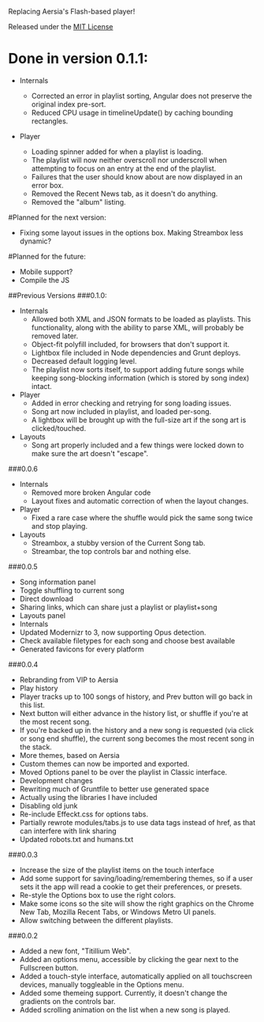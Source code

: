 Replacing Aersia's Flash-based player!

Released under the [MIT License](https://www.tldrlegal.com/l/mit)

# Done in version 0.1.1:
* Internals
    * Corrected an error in playlist sorting, Angular does not preserve the original index pre-sort.
    * Reduced CPU usage in timelineUpdate() by caching bounding rectangles.

* Player
    * Loading spinner added for when a playlist is loading.
    * The playlist will now neither overscroll nor underscroll when attempting to focus on an entry at the end of the playlist.
    * Failures that the user should know about are now displayed in an error box.
    * Removed the Recent News tab, as it doesn't do anything.
    * Removed the "album" listing.


#Planned for the next version:
* Fixing some layout issues in the options box. Making Streambox less dynamic?

#Planned for the future:
* Mobile support?
* Compile the JS

##Previous Versions
###0.1.0:
* Internals
    * Allowed both XML and JSON formats to be loaded as playlists. This functionality, along with the ability to parse XML, will probably be removed later.
    * Object-fit polyfill included, for browsers that don't support it.
    * Lightbox file included in Node dependencies and Grunt deploys.
    * Decreased default logging level.
    * The playlist now sorts itself, to support adding future songs while keeping song-blocking information (which is stored by song index) intact.
* Player
    * Added in error checking and retrying for song loading issues.
    * Song art now included in playlist, and loaded per-song.
    * A lightbox will be brought up with the full-size art if the song art is clicked/touched.
* Layouts
    * Song art properly included and a few things were locked down to make sure the art doesn't "escape".

###0.0.6
* Internals
    * Removed more broken Angular code
    * Layout fixes and automatic correction of when the layout changes.
* Player
    * Fixed a rare case where the shuffle would pick the same song twice and stop playing.
* Layouts
    * Streambox, a stubby version of the Current Song tab.
    * Streambar, the top controls bar and nothing else.

###0.0.5
* Song information panel
 * Toggle shuffling to current song
 * Direct download
 * Sharing links, which can share just a playlist or playlist+song
* Layouts panel
* Internals
 * Updated Modernizr to 3, now supporting Opus detection.
 * Check available filetypes for each song and choose best available
 * Generated favicons for every platform

###0.0.4
* Rebranding from VIP to Aersia
* Play history
 * Player tracks up to 100 songs of history, and Prev button will go back in this list.
 * Next button will either advance in the history list, or shuffle if you're at the most recent song.
 * If you're backed up in the history and a new song is requested (via click or song end shuffle), the current song becomes the most recent song in the stack.
* More themes, based on Aersia
* Custom themes can now be imported and exported.
* Moved Options panel to be over the playlist in Classic interface.
* Development changes
 * Rewriting much of Gruntfile to better use generated space
 * Actually using the libraries I have included
 * Disabling old junk
* Re-include Effeckt.css for options tabs.
 * Partially rewrote modules/tabs.js to use data tags instead of href, as that can interfere with link sharing
* Updated robots.txt and humans.txt

###0.0.3
* Increase the size of the playlist items on the touch interface
* Add some support for saving/loading/remembering themes, so if a user sets it the app will read a cookie to get their preferences, or presets.
* Re-style the Options box to use the right colors.
* Make some icons so the site will show the right graphics on the Chrome New Tab, Mozilla Recent Tabs, or Windows Metro UI panels.
* Allow switching between the different playlists.

###0.0.2
* Added a new font, "Titillium Web".
* Added an options menu, accessible by clicking the gear next to the Fullscreen button.
* Added a touch-style interface, automatically applied on all touchscreen devices, manually toggleable in the Options menu.
* Added some themeing support. Currently, it doesn't change the gradients on the controls bar.
* Added scrolling animation on the list when a new song is played.
